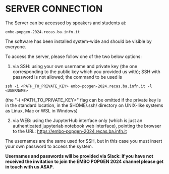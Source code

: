 # SERVER CONNECTION

The Server can be accessed by speakers and students at: 

```
embo-popgen-2024.recas.ba.infn.it 
```
The software has been installed system-wide and should be visible by everyone.

To access the server, please follow one of the two below options:

1. via SSH: 
using your own username and private key (the one corresponding to the public key which you provided us with); SSH with password is not allowed; the command to be used is

```
ssh -i <PATH_TO_PRIVATE_KEY> embo-popgen-2024.recas.ba.infn.it -l <USERNAME>
```

(the "-i <PATH_TO_PRIVATE_KEY>" flag can be omitted if the private key is in the standard location, in  the $HOME/.ssh/ directory on UNIX-like systems as Linux, Mac or WSL in Windows)

2. via WEB:
using the JupyterHub interface only (which is just an authenticated jupyterlab notebook web interface), pointing the browser to the URL: https://embo-popgen-2024.recas.ba.infn.it

The usernames are the same used for SSH, but in this case you must insert your own password to access the system.

**Usernames and passwords will be provided via Slack: if you have not received the invitation to join the EMBO POPGEN 2024 channel please get in touch with us ASAP.**
